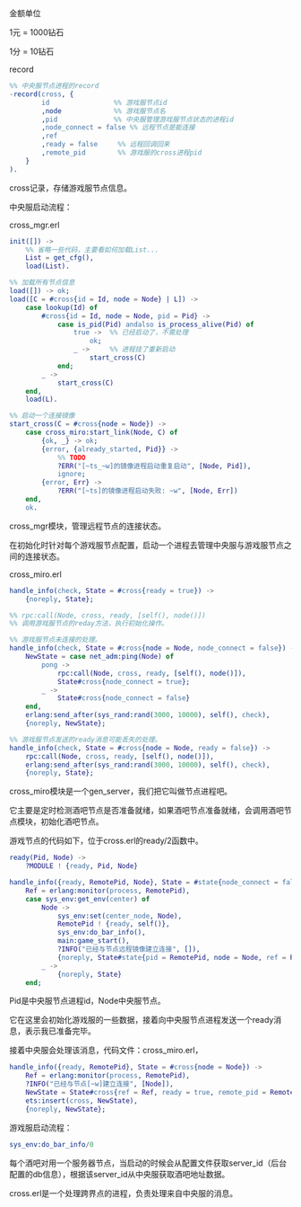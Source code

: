 金额单位

1元 = 1000钻石

1分 = 10钻石



record

```erlang
%% 中央服节点进程的record
-record(cross, {
        id                %% 游戏服节点id
        ,node             %% 游戏服节点名
        ,pid              %% 中央服管理游戏服节点状态的进程id
        ,node_connect = false %% 远程节点是能连接
        ,ref              
        ,ready = false     %% 远程回调回来
        ,remote_pid        %% 游戏服的cross进程pid
    }
).
```

cross记录，存储游戏服节点信息。





中央服启动流程：

cross_mgr.erl

```erlang
init([]) ->
    %% 省略一些代码，主要看如何加载List...
    List = get_cfg(),
    load(List).

%% 加载所有节点信息
load([]) -> ok;
load([C = #cross{id = Id, node = Node} | L]) ->
    case lookup(Id) of
        #cross{id = Id, node = Node, pid = Pid} ->
            case is_pid(Pid) andalso is_process_alive(Pid) of
                true ->  %% 已经启动了，不需处理
                    ok;
                _ ->     %% 进程挂了重新启动
                    start_cross(C)
            end;
        _ ->
            start_cross(C)
    end,
    load(L).

%% 启动一个连接镜像
start_cross(C = #cross{node = Node}) ->
    case cross_miro:start_link(Node, C) of
        {ok, _} -> ok;
        {error, {already_started, Pid}} ->
            %% TODO
            ?ERR("[~ts_~w]的镜像进程启动重复启动", [Node, Pid]),
            ignore;
        {error, Err} ->
            ?ERR("[~ts]的镜像进程启动失败: ~w", [Node, Err])
    end,
    ok.
```

cross_mgr模块，管理远程节点的连接状态。

在初始化时针对每个游戏服节点配置，启动一个进程去管理中央服与游戏服节点之间的连接状态。



cross_miro.erl

```erlang
handle_info(check, State = #cross{ready = true}) ->
    {noreply, State};

%% rpc:call(Node, cross, ready, [self(), node()])
%% 调用游戏服节点的reday方法，执行初始化操作。

%% 游戏服节点未连接的处理。
handle_info(check, State = #cross{node = Node, node_connect = false}) ->
    NewState = case net_adm:ping(Node) of
        pong -> 
            rpc:call(Node, cross, ready, [self(), node()]),
            State#cross{node_connect = true};
        _ ->
            State#cross{node_connect = false}
    end,
    erlang:send_after(sys_rand:rand(3000, 10000), self(), check),
    {noreply, NewState};

%% 游戏服节点发送的ready消息可能丢失的处理。
handle_info(check, State = #cross{node = Node, ready = false}) ->
    rpc:call(Node, cross, ready, [self(), node()]),
    erlang:send_after(sys_rand:rand(3000, 10000), self(), check),
    {noreply, State};
```

cross_miro模块是一个gen_server，我们把它叫做节点进程吧。

它主要是定时检测酒吧节点是否准备就绪，如果酒吧节点准备就绪，会调用酒吧节点模块，初始化酒吧节点。



游戏节点的代码如下，位于cross.erl的ready/2函数中。

```erlang
ready(Pid, Node) ->
    ?MODULE ! {ready, Pid, Node}

handle_info({ready, RemotePid, Node}, State = #state{node_connect = false}) ->
    Ref = erlang:monitor(process, RemotePid),
    case sys_env:get_env(center) of
        Node ->
            sys_env:set(center_node, Node),
            RemotePid ! {ready, self()},
            sys_env:do_bar_info(),
            main:game_start(),
            ?INFO("已经与节点远程镜像建立连接", []),
            {noreply, State#state{pid = RemotePid, node = Node, ref = Ref, node_connect = true}};
        _ ->
            {noreply, State}
    end;
```

Pid是中央服节点进程id，Node中央服节点。

它在这里会初始化游戏服的一些数据，接着向中央服节点进程发送一个ready消息，表示我已准备完毕。



接着中央服会处理该消息，代码文件：cross_miro.erl，

```erlang
handle_info({ready, RemotePid}, State = #cross{node = Node}) ->
    Ref = erlang:monitor(process, RemotePid),
    ?INFO("已经与节点[~w]建立连接", [Node]),
    NewState = State#cross{ref = Ref, ready = true, remote_pid = RemotePid},
    ets:insert(cross, NewState),
    {noreply, NewState};
```













游戏服启动流程：

```erlang
sys_env:do_bar_info/0
```

每个酒吧对用一个服务器节点，当启动的时候会从配置文件获取server_id（后台配置的db信息），根据该server_id从中央服获取酒吧地址数据。



cross.erl是一个处理跨界点的进程，负责处理来自中央服的消息。
